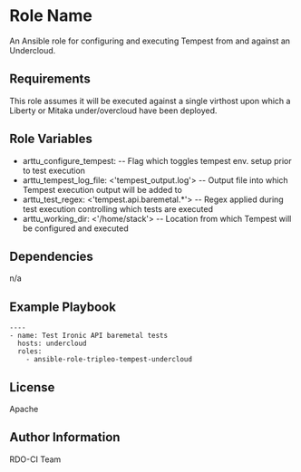 Role Name
=========

An Ansible role for configuring and executing Tempest from and against an
Undercloud.

Requirements
------------

This role assumes it will be executed against a single virthost upon which a
Liberty or Mitaka under/overcloud have been deployed.

Role Variables
--------------

* arttu_configure_tempest: <true>  -- Flag which toggles tempest env. setup prior to test execution
* arttu_tempest_log_file: <'tempest_output.log'> -- Output file into which Tempest execution output will be added to
* arttu_test_regex: <'tempest\.api\.baremetal.*'> -- Regex applied during test execution controlling which tests are executed
* arttu_working_dir: <'/home/stack'> -- Location from which Tempest will be configured and executed

Dependencies
------------

n/a

Example Playbook
----------------

    ----
    - name: Test Ironic API baremetal tests
      hosts: undercloud
      roles:
        - ansible-role-tripleo-tempest-undercloud


License
-------

Apache

Author Information
------------------

RDO-CI Team
